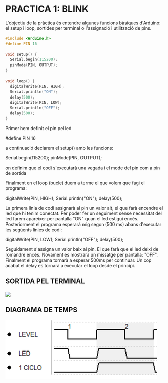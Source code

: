 # PRACTICA 1: BLINK

L'objectiu de la pràctica és entendre algunes funcions bàsiques d'Arduino: el setup i loop, sortides per terminal o l'assignació i utilització de pins.

```cpp 
#include <Arduino.h>
#define PIN 16

void setup() {
  Serial.begin(115200);
  pinMode(PIN, OUTPUT);
}

void loop() {
  digitalWrite(PIN, HIGH);
  Serial.println("ON");
  delay(500);
  digitalWrite(PIN, LOW);
  Serial.println("OFF");
  delay(500);
}
```
Primer hem definit el pin pel led 

#define PIN 16

a continuació declarem el setup() amb les funcions:

  Serial.begin(115200);
  pinMode(PIN, OUTPUT);

on definim que el codi s'executarà una vegada i el mode del pin com a pin de sortida

Finalment en el loop (bucle) duem a terme el que volem que fagi el programa:

digitalWrite(PIN, HIGH);
  Serial.println("ON");
  delay(500);

La primera linia de codi assignarà al pin un valor alt, el que farà encendre el led que hi tenim conectat. Per poder fer un seguiment sense necessitat del led farem apareixer per pantalla "ON" quan el led estigui encés. Posteriorment el programa esperarà mig segon (500 ms) abans d'executar les següents linies de codi:

  digitalWrite(PIN, LOW);
  Serial.println("OFF");
  delay(500);

Seguidament s'assigna un valor baix al pin. El que farà que el led deixi de romandre encés. Novament es mostrarà un missatge per pantalla: "OFF". Finalment el programa tornarà a esperar 500ms per continuar. Un cop acabat el delay es tornarà a executar el loop desde el principi.

## SORTIDA PEL TERMINAL

<img src="terminal1.png" width="480" align="center">

## DIAGRAMA DE TEMPS

<img src="diagrama_p1.png" width="480" align="center">
